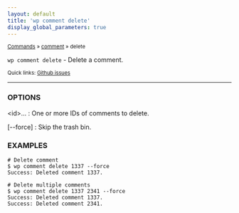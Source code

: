 ```yaml
---
layout: default
title: 'wp comment delete'
display_global_parameters: true
---
```


<small>[Commands](/commands/) &raquo; [comment](/commands/comment/) &raquo; delete</small>

`wp comment delete` - Delete a comment.

<small>Quick links: <a href="https://github.com/wp-cli/wp-cli/issues?q=is%3Aopen+label%3Acommand%3Acomment-delete+sort%3Aupdated-desc">Github issues</a></small>

<hr />

### OPTIONS

&lt;id&gt;...
: One or more IDs of comments to delete.

[\--force]
: Skip the trash bin.

### EXAMPLES

    # Delete comment
    $ wp comment delete 1337 --force
    Success: Deleted comment 1337.

    # Delete multiple comments
    $ wp comment delete 1337 2341 --force
    Success: Deleted comment 1337.
    Success: Deleted comment 2341.



